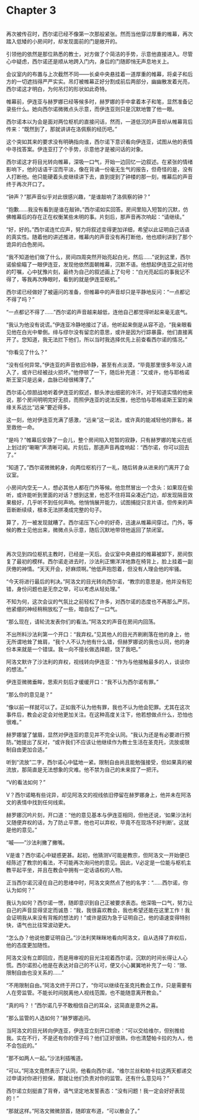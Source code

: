 # Chapter 3

<br>
再次被传召时，西尔诺已经不像第一次那般紧张。然而当他穿过厚重的帷幕，再次踏入低矮的小房间时，却发现面前的门是敞开的。

引领他的依然是那位熟悉的教士，对方做了个简洁的手势，示意他直接进入。尽管心中疑虑，西尔诺还是顺从地跨入门内，身后的门随即悄无声息地关上。

会议室内的布置与上次截然不同——长桌中央悬挂着一道厚重的帷幕，将桌子和后方的一切遮挡得严严实实。吊灯被帷幕正好分割成前后两部分，幽幽散发着光亮，西尔诺这才明白，为何吊灯的形状如此奇特。

帷幕前，伊连亚与赫罗娜已经等候多时，赫罗娜的手中拿着本子和笔，显然准备记录些什么。她向西尔诺微微点头示意，而伊连亚则只是沉默地瞥了他一眼。

西尔诺本以为会是面对两位枢机的直接问话，然而，一道低沉的声音却从帷幕背后传来：“既然到了，那就讲讲在洛佩察的经历吧。”

这个突如其来的要求没有明确指向谁，西尔诺下意识看向伊连亚，试图从他的表情中寻找答案。伊连亚打了个手势，示意他才是被问话的对象。

西尔诺这才将目光转向帷幕，深吸一口气，开始一边回忆一边叙述。在紧张的情绪影响下，他的话语干涩而平淡，像在背诵一份毫无生气的报告，但奇怪的是，没有人打断他。他只能硬着头皮继续讲下去，直到提到了钟楼的那一刻，帷幕后的声音终于再次开口了。

“钟声？”那声音似乎对此很感兴趣，“是谁敲响了洛佩察的钟？”

“抱歉……我没有看到是谁在敲钟。”西尔诺如实回答。房间里陷入短暂的沉默，仿佛帷幕后的存在正在权衡某些未明的事。片刻后，那声音再次响起：“请继续。”

“好，好的。”西尔诺连忙应声，努力将叙述变得更加详细，希望以此证明自己话语的真实性。随着他的讲述推进，帷幕内的声音没有再打断他，他也顺利讲到了那个诡异的白色房间。

“我不知道他们做了什么，房间四周突然开始亮起白光，然后……”说到这里，西尔诺偷偷瞄了一眼伊连亚，发现他依然面朝帷幕，沉默不语。他想起伊连亚之前对他的叮嘱，心中犹豫片刻，最终为自己的叙述画上了句号：“白光亮起后的事我记不得了，等我再次睁眼时，看到的就是伊连亚枢机。”

西尔诺已经做好了被逼问的准备，但帷幕中的声音却只是平静地反问：“一点都记不得了吗？”

“一点都记不得了……”西尔诺的声音越来越低，连他自己都觉得听起来毫无底气。

“我认为他没有说谎。”伊连亚冷静地接过了话，他听起来倒是从容不迫，“我亲眼看见他在白光中晕倒。绯与缪尔没有留恋的意思，或许是因为行踪暴露，他们直接离开了。您知道，我无法拦下他们，所以当时我选择优先上前查看西尔诺的情况。”

“你看见了什么？”

“没有任何异常。”伊连亚的声音依旧冷静，甚至有点淡漠，“毕竟那里很多年没人进入了，或许已经被战火损坏。”他停顿了一下，随后补充道：“又或许，他与耶格诺斯王室只是远亲，血脉已经很稀薄了。”

西尔诺心惊胆战地听着伊连亚的叙述，额头渗出细密的冷汗。对于知道实情的他来说，那个房间明明完好无损，而照伊连亚的说法反推，他恐怕与耶格诺斯王室的亲缘关系远比“远亲”要近得多。

这一刻，他对伊连亚充满了感激，“远亲”这一说法，或许真的能减轻他的罪名，甚至救他一命。

“是吗？”帷幕后安静了一会儿，整个房间陷入短暂的寂静，只有赫罗娜的笔尖在纸上划过的“唰唰”声清晰可闻。片刻后，那道声音再度响起：“西尔诺，你可以回去了。”

“知道了。”西尔诺微微躬身，向两位枢机行了一礼，随后转身从进来的门离开了会议室。

小房间内空无一人，想必其他人都在门外等候。他忽然冒出一个念头：如果现在偷听，或许能听到里面的对话？想到这里，他忍不住将耳朵凑近门边，却发现隔音效果极好，几乎听不到任何声响。他悄悄展开能力，试图捕捉只言片语，但传来的声音断断续续，根本无法拼凑成完整的句子。

算了，万一被发现就糟了。西尔诺压下心中的好奇，迅速从帷幕间穿过。门外，等候的教士见他出来，微微点头示意，随后沉默地带领他返回了禁闭室。

<br>

再次见到四位枢机主教时，已经是一天后。会议室中央悬挂的帷幕被卸下，房间恢复了最初的模样。西尔诺走进去时，沙法利正懒洋洋地靠在椅背上，脸上挂着一副厌倦的神情。“天天开会，好麻烦啊。”他低声抱怨着，但没有人理会他的牢骚。

“今天将进行最后的判决。”阿洛文的目光转向西尔诺，“教宗的意思是，他并没有犯错，身份问题也是无奈之举，可以考虑从轻处理。”

不知为何，这次会议的气氛比之前轻松了许多，对西尔诺的态度也不再那么严厉。他紧绷的神经稍稍放松了一些，暗自松了一口气。

“那么现在，请轮流发表你们的看法。”阿洛文的声音在房间内回荡。

不出所料沙法利第一个开口：“我弃权。”见其他人的目光齐刷刷落在他的身上，他无所谓地耸了耸肩，“我个人不认为他有什么错，但赫罗娜说的我也认同，他的身份本来就是一个错误。我一向不擅长做选择题，饶了我吧。”

阿洛文默许了沙法利的弃权，视线转向伊连亚：“作为与他接触最多的人，谈谈你的想法。”

伊连亚微微垂眸，思索片刻后才缓缓开口：“我不认为西尔诺有罪。”

“那么你的意见是？”

“像以前一样就可以了。正如我不认为他有罪，我也不认为他会犯罪。尤其在这次事件后，教会必定会对他更加关注。在这种高度关注下，他若想做点什么，恐怕也很难。”

赫罗娜皱了皱眉，显然对伊连亚的意见并不完全认同。“我认为还是有必要进行预防。”她提出了反对，“或许我们不应该让他继续作为教士生活在圣克托，流放或限制自由更加合适。”

听到“流放”二字，西尔诺心中猛地一紧。限制自由尚且能勉强接受，但如果真的被流放，那简直是无法想象的灾难。他不禁为自己的未来捏了一把汗。

“V的看法如何？”

V？西尔诺略有些诧异，却见阿洛文的视线依旧停留在赫罗娜身上，他并未在阿洛文的表情中找到任何线索。

赫罗娜沉吟片刻，开口道：“他的意见基本与伊连亚相同，但他还说，‘如果沙法利又随便弃权的话，为了防止平票，他也可以弃权，毕竟不在现场不好判断’。这就是他的意见。”

“嘁——”沙法利撇了撇嘴。

V是谁？西尔诺心中疑惑更甚。起初，他猜测V可能是教宗，但阿洛文一开始便已经陈述了教宗的看法，不可能再次询问他的意见。因此，V必定是一位能与枢机主教平起平坐，并且在教会中拥有一定话语权的人物。

正当西尔诺沉浸在自己的思绪中时，阿洛文突然点了他的名字：“……西尔诺，你认为如何？”

我认为如何？西尔诺一愣，随即意识到自己正被要求表态。他深吸一口气，努力让自己的声音显得坚定而诚恳：“我，我很喜欢教会，我也希望还能在这里工作！我会证明我从来没有背叛的想法的！”或许是因为急于证明自己，他的语速变得特别快，语气也比往常波动更大。

“怎么办？他说他要证明自己。”沙法利笑眯眯地看向阿洛文，自从选择了弃权后，他的态度更加随性。

阿洛文没有立即回应，而是用审视的目光注视着西尔诺，沉默的时间长得让人心慌。西尔诺担心他是在表达对自己的不认可，便又小心翼翼地补充了一句：“限、限制自由也没关系的……”

“不用限制自由。”阿洛文终于开口了，“你可以继续在圣克托教会工作，只是需要有人在旁监管。不能长时间脱离他人视线范围，也不能随意离开教会。”

“真的吗？！”西尔诺几乎不敢相信自己的耳朵，这简直是意外之喜。

“那么监管的人选如何？”赫罗娜追问。

当阿洛文的目光转向伊连亚，伊连亚立刻开口拒绝：“可以交给维尔，但别推给我。实在不行，不是还有你的侄子吗？他们正好很熟，你也清楚帕卡拉的为人，他不会包庇的。”

“那不如两人一起。”沙法利插嘴道。

“可以。”阿洛文竟然表示了认同，他看向西尔诺，“维尔兰丝和帕卡拉这两天都递交过申请对你进行担保，那就让他们负责对你的监管。还有什么意见吗？”

西尔诺立刻挺直了背脊，语气坚定地发誓表态：“没有问题！我一定会好好表现的！”

“那就这样。”阿洛文微微颔首，随即宣布道，“可以散会了。”
